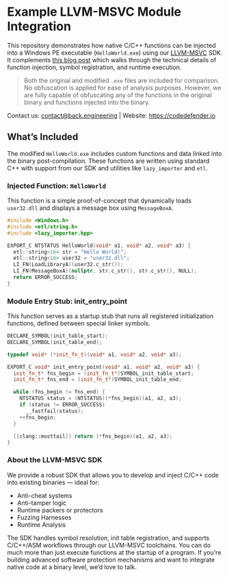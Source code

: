 # Example LLVM-MSVC Module Integration

This repository demonstrates how native C/C++ functions can be injected into a Windows PE executable (`HelloWorld.exe`) using our [LLVM-MSVC](https://github.com/backengineering/llvm-msvc) SDK. It complements [this blog post](#) which walks through the technical details of function injection, symbol registration, and runtime execution.

> Both the original and modified `.exe` files are included for comparison. No obfuscation is applied for ease of analysis purposes. However, we are fully capable of obfuscating any of the functions in the original binary and functions injected into the binary.

Contact us: contact@back.engineering |
Website: https://codedefender.io

## What’s Included

The modified `HelloWorld.exe` includes custom functions and data linked into the binary post-compilation. These functions are written using standard C++ with support from our SDK and utilities like `lazy_importer` and `etl`.

### Injected Function: `HelloWorld`

This function is a simple proof-of-concept that dynamically loads `user32.dll` and displays a message box using `MessageBoxA`.

```cpp
#include <Windows.h>
#include <etl/string.h>
#include <lazy_importer.hpp>

EXPORT_C NTSTATUS HelloWorld(void* a1, void* a2, void* a3) {
  etl::string<16> str = "Hello World!";
  etl::string<16> user32 = "user32.dll";
  LI_FN(LoadLibraryA)(user32.c_str());
  LI_FN(MessageBoxA)(nullptr, str.c_str(), str.c_str(), NULL);
  return ERROR_SUCCESS;
}
```

### Module Entry Stub: init_entry_point

This function serves as a startup stub that runs all registered initialization functions, defined between special linker symbols.

```cpp
DECLARE_SYMBOL(init_table_start);
DECLARE_SYMBOL(init_table_end);

typedef void* (*init_fn_t)(void* a1, void* a2, void* a3);

EXPORT_C void* init_entry_point(void* a1, void* a2, void* a3) {
  init_fn_t* fns_begin = (init_fn_t*)SYMBOL_init_table_start;
  init_fn_t* fns_end = (init_fn_t*)SYMBOL_init_table_end;

  while (fns_begin != fns_end) {
    NTSTATUS status = (NTSTATUS)(*fns_begin)(a1, a2, a3);
    if (status != ERROR_SUCCESS)
      __fastfail(status);
    ++fns_begin;
  }

  [[clang::musttail]] return (*fns_begin)(a1, a2, a3);
}
```

### About the LLVM-MSVC SDK

We provide a robust SDK that allows you to develop and inject C/C++ code into existing binaries — ideal for:

- Anti-cheat systems
- Anti-tamper logic
- Runtime packers or protectors
- Fuzzing Harnesses
- Runtime Analysis

The SDK handles symbol resolution, init table registration, and supports C/C++/ASM workflows through our LLVM-MSVC toolchains. You can do much more than just execute functions at the startup of a program. If you're building advanced software protection mechanisms and want to integrate native code at a binary level, we’d love to talk.